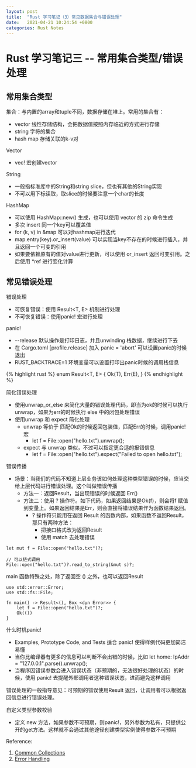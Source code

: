 ```yaml
---
layout: post
title:  "Rust 学习笔记（3）常见数据集合与错误处理"
date:   2021-04-21 10:24:54 +0800
categories: Rust Notes
---
```

# Rust 学习笔记三 -- 常用集合类型/错误处理

## 常用集合类型

集合：与内置的array和tuple不同，数据存储在堆上。常用的集合有：

- vector 线性存储结构，会把数据值按照内存临近的方式进行存储
- string 字符的集合
- hash map 存储关联的k-v对


Vector

- vec! 宏创建vector

String

- 一般指标准库中的String和string slice，但也有其他的String实现
- 不可以用下标读取，取slice的时候要注意一个char的长度

HashMap

- 可以使用 HashMap::new() 生成，也可以使用 vector 的 zip 命令生成
- 多次 insert 同一个key可以覆盖值
- for (k, v) in &map 可以对hashmap进行迭代
- map.entry(key).or\_insert(value) 可以实现当key不存在的时候进行插入，并且返回一个可变的引用
- 如果要依赖原有的值对value进行更新，可以使用 or\_insert 返回可变引用。之后使用 \*ref 进行变化计算


## 常见错误处理

错误处理

- 可恢复错误：使用 Result<T, E> 机制进行处理
- 不可恢复错误：使用panic! 宏进行处理

panic!

- --release 默认操作是打印日志，并且unwinding 栈数据，继续进行下去
- 在 Cargo.toml [profile.release] 加入 panic = 'abort' 可以设置panic的时候退出
- RUST\_BACKTRACE=1 环境变量可以设置打印出panic时候的调用栈信息

{% highlight rust %}
enum Result<T, E> \{
Ok(T),
Err(E),
\}
{% endhighlight %}


简化错误处理

- 使用unwrap\_or\_else 来简化大量的错误处理代码，即当为ok的时候可以执行unwrap，如果为err的时候执行 else 中的闭包处理错误
- 使用unwrap 和 expect 简化处理
    - unwrap 等价于 匹配Ok的时候返回包装值，匹配Err的时候，调用panic! 宏
        - let f = File::open("hello.txt").unwrap();
    - expect 与 unwrap 类似，不过可以指定更合适的报错信息
        - let f = File::open("hello.txt").expect("Failed to open hello.txt");

错误传播

- 场景：当我们的代码不知道上层业务该如何处理这种类型错误的时候，应当交给上层代码进行错误处理。这个叫做错误传播
    - 方法一：返回Result，当出现错误的时候返回 Err()
    - 方法二：使用 ? 操作符。如下代码，如果返回结果是Ok(f)，则会将f 赋值到变量上。如果返回结果是Err，则会直接将错误结果作为函数结果返回。
        - ? 操作符只能用在返回 Result 的函数内部，如果函数不返回Result，那只有两种方法：
            - 把接口格式改为返回Result
            - 使用 match 去处理错误

```
let mut f = File::open("hello.txt")?;

// 可以链式调用
File::open("hello.txt")?.read_to_string(&mut s)?;
```


main 函数特殊之处，除了返回空 () 之外，也可以返回Result

```
use std::error::Error;
use std::fs::File;

fn main() -> Result<(), Box <dyn Error>> {
    let f = File::open("hello.txt")?;
    Ok(())
}
```



什么时机panic!

- Examples, Prototype Code, and Tests 适合 panic! 使得样例代码更加简洁易懂
- 当你比编译器有更多的信息可以判断不会出错的时候，比如 let home: IpAddr = "127.0.0.1".parse().unwrap();
- 当程序因错误参数会进入错误状态（非预期的，无法很好处理的状态）的时候，使用 panic! 去提醒外部调用者这种错误状态，进而避免这样调用

错误处理的一般指导意见：可预期的错误使用Result 返回，让调用者可以根据返回信息进行错误处理。

自定义类型参数校验

- 定义 new  方法，如果参数不可预期，则panic!，另外参数为私有，只提供公开的get方法。这样就不会通过其他途径创建类型实例使得参数不可预期



Reference:

1. [Common Collections](https://doc.rust-lang.org/book/ch08-00-common-collections.html)
1. [Error Handling](https://doc.rust-lang.org/book/ch09-00-error-handling.html)